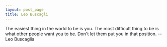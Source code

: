 ```yaml
---
layout: post_page
title: Leo Buscagli
---
```


The easiest thing in the world to be is you. The most difficult thing to be is what other people want you to be. Don't let them put you in that position. -- Leo Buscaglia
